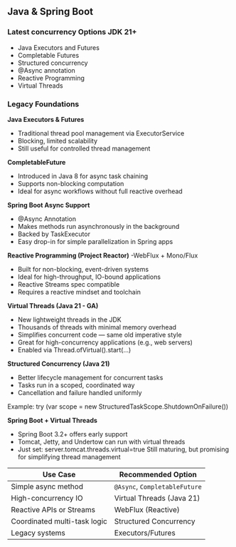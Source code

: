 ## Java & Spring Boot

### Latest concurrency Options JDK 21+ 
- Java Executors and Futures
- Completable Futures
- Structured concurrency
- @Async annotation
- Reactive Programming
- Virtual Threads

### Legacy Foundations
__Java Executors & Futures__
- Traditional thread pool management via ExecutorService
- Blocking, limited scalability
- Still useful for controlled thread management

__CompletableFuture__
- Introduced in Java 8 for async task chaining
- Supports non-blocking computation
- Ideal for async workflows without full reactive overhead

__Spring Boot Async Support__
- @Async Annotation
- Makes methods run asynchronously in the background
- Backed by TaskExecutor
- Easy drop-in for simple parallelization in Spring apps


__Reactive Programming (Project Reactor)__
-WebFlux + Mono/Flux
- Built for non-blocking, event-driven systems
- Ideal for high-throughput, IO-bound applications
- Reactive Streams spec compatible
- Requires a reactive mindset and toolchain

**Virtual Threads (Java 21 - GA)**
- New lightweight threads in the JDK
- Thousands of threads with minimal memory overhead
- Simplifies concurrent code — same old imperative style
- Great for high-concurrency applications (e.g., web servers)
- Enabled via Thread.ofVirtual().start(...)

__Structured Concurrency (Java 21)__
- Better lifecycle management for concurrent tasks
- Tasks run in a scoped, coordinated way
- Cancellation and failure handled uniformly

Example: try (var scope = new StructuredTaskScope.ShutdownOnFailure())

__Spring Boot + Virtual Threads__
- Spring Boot 3.2+ offers early support
- Tomcat, Jetty, and Undertow can run with virtual threads
- Just set: server.tomcat.threads.virtual=true
Still maturing, but promising for simplifying thread management


| Use Case                     | Recommended Option            |
| ---------------------------- | ----------------------------- |
| Simple async method          | `@Async`, `CompletableFuture` |
| High-concurrency IO          | Virtual Threads (Java 21)     |
| Reactive APIs or Streams     | WebFlux (Reactive)            |
| Coordinated multi-task logic | Structured Concurrency        |
| Legacy systems               | Executors/Futures             |
